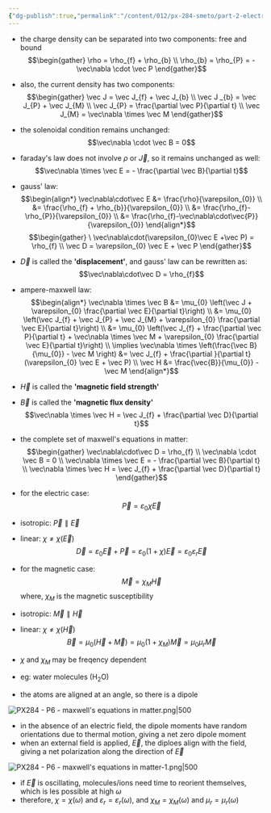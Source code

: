 ```yaml
---
{"dg-publish":true,"permalink":"/content/012/px-284-smeto/part-2-electromagnetic-theory/p-em-waves/px-284-p6-maxwell-s-equations-in-matter/","noteIcon":"1","created":"2025-02-24T10:20:07.508+00:00","updated":"2025-02-27T13:00:31.511+00:00"}
---
```


- the charge density can be separated into two components: free and bound
$$\begin{gather}
\rho = \rho_{f} + \rho_{b} \\
\rho_{b} = \rho_{P} = - \vec\nabla \cdot \vec P
\end{gather}$$

- also, the current density has two components:
$$\begin{gather}
\vec J = \vec J_{f} + \vec J_{b} \\
\vec J _{b} = \vec J_{P} + \vec J_{M} \\
\vec J_{P} = \frac{\partial  \vec P}{\partial t} \\
\vec J_{M} = \vec\nabla \times \vec M
\end{gather}$$

- the solenoidal condition remains unchanged:
$$\vec\nabla \cdot \vec B = 0$$

- faraday's law does not involve $\rho$ or $\vec J$, so it remains unchanged as well:
$$\vec\nabla \times \vec E = - \frac{\partial \vec B}{\partial t}$$

- gauss' law:
$$\begin{align*}
\vec\nabla\cdot\vec E &= \frac{\rho}{\varepsilon_{0}} \\
&= \frac{\rho_{f} + \rho_{b}}{\varepsilon_{0}} \\
&= \frac{\rho_{f}-\rho_{P}}{\varepsilon_{0}} \\
&= \frac{\rho_{f}-\vec\nabla\cdot\vec{P}}{\varepsilon_{0}}
\end{align*}$$
$$\begin{gather}
\ \vec\nabla\cdot(\varepsilon_{0}\vec E +\vec P) = \rho_{f} \\
\vec D = \varepsilon_{0} \vec E + \vec P
\end{gather}$$
- $\vec D$ is called the **'displacement'**, and gauss' law can be rewritten as:
$$\vec\nabla\cdot\vec D = \rho_{f}$$

- ampere-maxwell law:
$$\begin{align*}
\vec\nabla \times \vec B &= \mu_{0} \left(\vec J + \varepsilon_{0} \frac{\partial \vec E}{\partial t}\right) \\
&= \mu_{0} \left(\vec J_{f} + \vec J_{P} + \vec J_{M} + \varepsilon_{0} \frac{\partial \vec E}{\partial t}\right) \\
&= \mu_{0} \left(\vec J_{f} + \frac{\partial \vec P}{\partial t} + \vec\nabla \times \vec M + \varepsilon_{0} \frac{\partial \vec E}{\partial t}\right) \\
\implies \vec\nabla \times \left(\frac{\vec B}{\mu_{0}} - \vec M \right) &= \vec J_{f} + \frac{\partial }{\partial t} (\varepsilon_{0} \vec E + \vec P) \\
\vec H &= \frac{\vec{B}}{\mu_{0}} - \vec M 
\end{align*}$$
- $\vec H$ is called the **'magnetic field strength'**
- $\vec B$ is called the **'magnetic flux density'**
$$\vec\nabla \times \vec H = \vec J_{f} + \frac{\partial \vec D}{\partial t}$$

- the complete set of maxwell's equations in matter:
$$\begin{gather}
\vec\nabla\cdot\vec D = \rho_{f} \\
\vec\nabla \cdot \vec B = 0 \\
\vec\nabla \times \vec E = - \frac{\partial \vec B}{\partial t} \\
\vec\nabla \times \vec H = \vec J_{f} + \frac{\partial \vec D}{\partial t}
\end{gather}$$
- for the electric case: 
$$\vec P = \varepsilon_{0} \chi \vec E$$
- isotropic: ${} \vec P \parallel \vec E {}$
- linear: ${} \chi \neq \chi(\vec E) {}$
$$\vec D = \varepsilon_{0} \vec E  + \vec P = \varepsilon_{0} (1 + \chi) \vec E = \varepsilon_{0}\varepsilon_{r} \vec E$$

- for the magnetic case:  
$$\vec M = \chi_{M} \vec H$$
	where, $\chi_{M}$ is the magnetic susceptibility
- isotropic: $\vec M \parallel \vec H$
- linear: $\chi \neq \chi(\vec H)$
$$\vec B = \mu_{0}(\vec H + \vec M) = \mu_{0}(1 + \chi_{M})\vec M = \mu_{0}\mu_{r} \vec M$$

- $\chi$ and $\chi_M$ may be freqency dependent
- eg: water molecules (H$_2$O)
- the atoms are aligned at an angle, so there is a dipole

![PX284 - P6 - maxwell's equations in matter.png|500](/img/user/pics/PX284%20-%20P6%20-%20maxwell's%20equations%20in%20matter.png)

- in the absence of an electric field, the dipole moments have random orientations due to thermal motion, giving a net zero dipole moment
- when an external field is applied, $\vec E$, the diploes align with the field, giving a net polarization along the direction of $\vec E$

![PX284 - P6 - maxwell's equations in matter-1.png|500](/img/user/pics/PX284%20-%20P6%20-%20maxwell's%20equations%20in%20matter-1.png)

- if $\vec E$ is oscillating, molecules/ions need time to reorient themselves, which is les possible at high $\omega$
- therefore, $\chi = \chi(\omega)$ and $\varepsilon_{r} = \varepsilon_{r}(\omega)$, and $\chi_{M} = \chi_{M}(\omega)$ and $\mu_{r} = \mu_{r}(\omega)$
